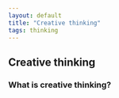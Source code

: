 ```yaml
---
layout: default
title: "Creative thinking"
tags: thinking
---
```


## Creative thinking


### What is creative thinking?


